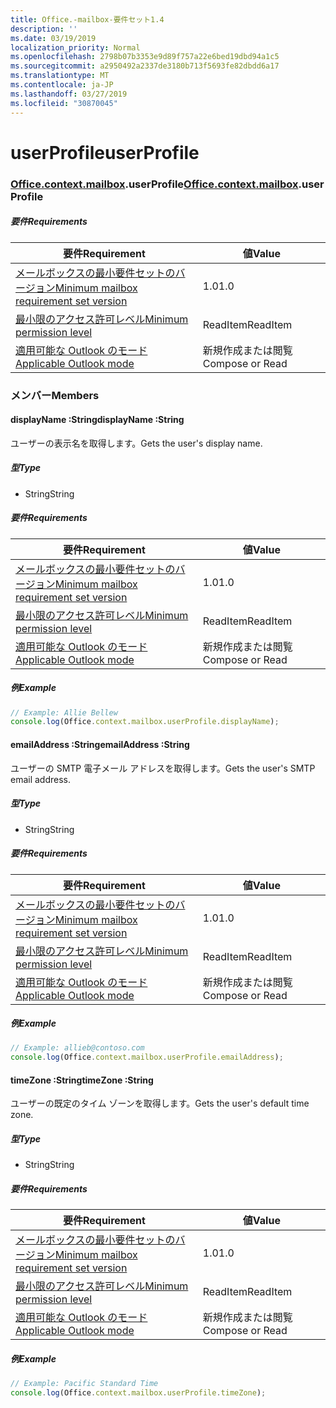 ```yaml
---
title: Office.-mailbox-要件セット1.4
description: ''
ms.date: 03/19/2019
localization_priority: Normal
ms.openlocfilehash: 2798b07b3353e9d89f757a22e6bed19dbd94a1c5
ms.sourcegitcommit: a2950492a2337de3180b713f5693fe82dbdd6a17
ms.translationtype: MT
ms.contentlocale: ja-JP
ms.lasthandoff: 03/27/2019
ms.locfileid: "30870045"
---
```

# <a name="userprofile"></a><span data-ttu-id="2d8fa-102">userProfile</span><span class="sxs-lookup"><span data-stu-id="2d8fa-102">userProfile</span></span>

### <a name="officeofficemdcontextofficecontextmdmailboxofficecontextmailboxmduserprofile"></a><span data-ttu-id="2d8fa-103">[Office](Office.md)[.context](Office.context.md)[.mailbox](Office.context.mailbox.md).userProfile</span><span class="sxs-lookup"><span data-stu-id="2d8fa-103">[Office](Office.md)[.context](Office.context.md)[.mailbox](Office.context.mailbox.md).userProfile</span></span>

##### <a name="requirements"></a><span data-ttu-id="2d8fa-104">要件</span><span class="sxs-lookup"><span data-stu-id="2d8fa-104">Requirements</span></span>

|<span data-ttu-id="2d8fa-105">要件</span><span class="sxs-lookup"><span data-stu-id="2d8fa-105">Requirement</span></span>| <span data-ttu-id="2d8fa-106">値</span><span class="sxs-lookup"><span data-stu-id="2d8fa-106">Value</span></span>|
|---|---|
|[<span data-ttu-id="2d8fa-107">メールボックスの最小要件セットのバージョン</span><span class="sxs-lookup"><span data-stu-id="2d8fa-107">Minimum mailbox requirement set version</span></span>](/office/dev/add-ins/reference/requirement-sets/outlook-api-requirement-sets)| <span data-ttu-id="2d8fa-108">1.0</span><span class="sxs-lookup"><span data-stu-id="2d8fa-108">1.0</span></span>|
|[<span data-ttu-id="2d8fa-109">最小限のアクセス許可レベル</span><span class="sxs-lookup"><span data-stu-id="2d8fa-109">Minimum permission level</span></span>](/outlook/add-ins/understanding-outlook-add-in-permissions)| <span data-ttu-id="2d8fa-110">ReadItem</span><span class="sxs-lookup"><span data-stu-id="2d8fa-110">ReadItem</span></span>|
|[<span data-ttu-id="2d8fa-111">適用可能な Outlook のモード</span><span class="sxs-lookup"><span data-stu-id="2d8fa-111">Applicable Outlook mode</span></span>](/outlook/add-ins/#extension-points)| <span data-ttu-id="2d8fa-112">新規作成または閲覧</span><span class="sxs-lookup"><span data-stu-id="2d8fa-112">Compose or Read</span></span>|

### <a name="members"></a><span data-ttu-id="2d8fa-113">メンバー</span><span class="sxs-lookup"><span data-stu-id="2d8fa-113">Members</span></span>

####  <a name="displayname-string"></a><span data-ttu-id="2d8fa-114">displayName :String</span><span class="sxs-lookup"><span data-stu-id="2d8fa-114">displayName :String</span></span>

<span data-ttu-id="2d8fa-115">ユーザーの表示名を取得します。</span><span class="sxs-lookup"><span data-stu-id="2d8fa-115">Gets the user's display name.</span></span>

##### <a name="type"></a><span data-ttu-id="2d8fa-116">型</span><span class="sxs-lookup"><span data-stu-id="2d8fa-116">Type</span></span>

*   <span data-ttu-id="2d8fa-117">String</span><span class="sxs-lookup"><span data-stu-id="2d8fa-117">String</span></span>

##### <a name="requirements"></a><span data-ttu-id="2d8fa-118">要件</span><span class="sxs-lookup"><span data-stu-id="2d8fa-118">Requirements</span></span>

|<span data-ttu-id="2d8fa-119">要件</span><span class="sxs-lookup"><span data-stu-id="2d8fa-119">Requirement</span></span>| <span data-ttu-id="2d8fa-120">値</span><span class="sxs-lookup"><span data-stu-id="2d8fa-120">Value</span></span>|
|---|---|
|[<span data-ttu-id="2d8fa-121">メールボックスの最小要件セットのバージョン</span><span class="sxs-lookup"><span data-stu-id="2d8fa-121">Minimum mailbox requirement set version</span></span>](/office/dev/add-ins/reference/requirement-sets/outlook-api-requirement-sets)| <span data-ttu-id="2d8fa-122">1.0</span><span class="sxs-lookup"><span data-stu-id="2d8fa-122">1.0</span></span>|
|[<span data-ttu-id="2d8fa-123">最小限のアクセス許可レベル</span><span class="sxs-lookup"><span data-stu-id="2d8fa-123">Minimum permission level</span></span>](/outlook/add-ins/understanding-outlook-add-in-permissions)| <span data-ttu-id="2d8fa-124">ReadItem</span><span class="sxs-lookup"><span data-stu-id="2d8fa-124">ReadItem</span></span>|
|[<span data-ttu-id="2d8fa-125">適用可能な Outlook のモード</span><span class="sxs-lookup"><span data-stu-id="2d8fa-125">Applicable Outlook mode</span></span>](/outlook/add-ins/#extension-points)| <span data-ttu-id="2d8fa-126">新規作成または閲覧</span><span class="sxs-lookup"><span data-stu-id="2d8fa-126">Compose or Read</span></span>|

##### <a name="example"></a><span data-ttu-id="2d8fa-127">例</span><span class="sxs-lookup"><span data-stu-id="2d8fa-127">Example</span></span>

```javascript
// Example: Allie Bellew
console.log(Office.context.mailbox.userProfile.displayName);
```

####  <a name="emailaddress-string"></a><span data-ttu-id="2d8fa-128">emailAddress :String</span><span class="sxs-lookup"><span data-stu-id="2d8fa-128">emailAddress :String</span></span>

<span data-ttu-id="2d8fa-129">ユーザーの SMTP 電子メール アドレスを取得します。</span><span class="sxs-lookup"><span data-stu-id="2d8fa-129">Gets the user's SMTP email address.</span></span>

##### <a name="type"></a><span data-ttu-id="2d8fa-130">型</span><span class="sxs-lookup"><span data-stu-id="2d8fa-130">Type</span></span>

*   <span data-ttu-id="2d8fa-131">String</span><span class="sxs-lookup"><span data-stu-id="2d8fa-131">String</span></span>

##### <a name="requirements"></a><span data-ttu-id="2d8fa-132">要件</span><span class="sxs-lookup"><span data-stu-id="2d8fa-132">Requirements</span></span>

|<span data-ttu-id="2d8fa-133">要件</span><span class="sxs-lookup"><span data-stu-id="2d8fa-133">Requirement</span></span>| <span data-ttu-id="2d8fa-134">値</span><span class="sxs-lookup"><span data-stu-id="2d8fa-134">Value</span></span>|
|---|---|
|[<span data-ttu-id="2d8fa-135">メールボックスの最小要件セットのバージョン</span><span class="sxs-lookup"><span data-stu-id="2d8fa-135">Minimum mailbox requirement set version</span></span>](/office/dev/add-ins/reference/requirement-sets/outlook-api-requirement-sets)| <span data-ttu-id="2d8fa-136">1.0</span><span class="sxs-lookup"><span data-stu-id="2d8fa-136">1.0</span></span>|
|[<span data-ttu-id="2d8fa-137">最小限のアクセス許可レベル</span><span class="sxs-lookup"><span data-stu-id="2d8fa-137">Minimum permission level</span></span>](/outlook/add-ins/understanding-outlook-add-in-permissions)| <span data-ttu-id="2d8fa-138">ReadItem</span><span class="sxs-lookup"><span data-stu-id="2d8fa-138">ReadItem</span></span>|
|[<span data-ttu-id="2d8fa-139">適用可能な Outlook のモード</span><span class="sxs-lookup"><span data-stu-id="2d8fa-139">Applicable Outlook mode</span></span>](/outlook/add-ins/#extension-points)| <span data-ttu-id="2d8fa-140">新規作成または閲覧</span><span class="sxs-lookup"><span data-stu-id="2d8fa-140">Compose or Read</span></span>|

##### <a name="example"></a><span data-ttu-id="2d8fa-141">例</span><span class="sxs-lookup"><span data-stu-id="2d8fa-141">Example</span></span>

```javascript
// Example: allieb@contoso.com
console.log(Office.context.mailbox.userProfile.emailAddress);
```

####  <a name="timezone-string"></a><span data-ttu-id="2d8fa-142">timeZone :String</span><span class="sxs-lookup"><span data-stu-id="2d8fa-142">timeZone :String</span></span>

<span data-ttu-id="2d8fa-143">ユーザーの既定のタイム ゾーンを取得します。</span><span class="sxs-lookup"><span data-stu-id="2d8fa-143">Gets the user's default time zone.</span></span>

##### <a name="type"></a><span data-ttu-id="2d8fa-144">型</span><span class="sxs-lookup"><span data-stu-id="2d8fa-144">Type</span></span>

*   <span data-ttu-id="2d8fa-145">String</span><span class="sxs-lookup"><span data-stu-id="2d8fa-145">String</span></span>

##### <a name="requirements"></a><span data-ttu-id="2d8fa-146">要件</span><span class="sxs-lookup"><span data-stu-id="2d8fa-146">Requirements</span></span>

|<span data-ttu-id="2d8fa-147">要件</span><span class="sxs-lookup"><span data-stu-id="2d8fa-147">Requirement</span></span>| <span data-ttu-id="2d8fa-148">値</span><span class="sxs-lookup"><span data-stu-id="2d8fa-148">Value</span></span>|
|---|---|
|[<span data-ttu-id="2d8fa-149">メールボックスの最小要件セットのバージョン</span><span class="sxs-lookup"><span data-stu-id="2d8fa-149">Minimum mailbox requirement set version</span></span>](/office/dev/add-ins/reference/requirement-sets/outlook-api-requirement-sets)| <span data-ttu-id="2d8fa-150">1.0</span><span class="sxs-lookup"><span data-stu-id="2d8fa-150">1.0</span></span>|
|[<span data-ttu-id="2d8fa-151">最小限のアクセス許可レベル</span><span class="sxs-lookup"><span data-stu-id="2d8fa-151">Minimum permission level</span></span>](/outlook/add-ins/understanding-outlook-add-in-permissions)| <span data-ttu-id="2d8fa-152">ReadItem</span><span class="sxs-lookup"><span data-stu-id="2d8fa-152">ReadItem</span></span>|
|[<span data-ttu-id="2d8fa-153">適用可能な Outlook のモード</span><span class="sxs-lookup"><span data-stu-id="2d8fa-153">Applicable Outlook mode</span></span>](/outlook/add-ins/#extension-points)| <span data-ttu-id="2d8fa-154">新規作成または閲覧</span><span class="sxs-lookup"><span data-stu-id="2d8fa-154">Compose or Read</span></span>|

##### <a name="example"></a><span data-ttu-id="2d8fa-155">例</span><span class="sxs-lookup"><span data-stu-id="2d8fa-155">Example</span></span>

```javascript
// Example: Pacific Standard Time
console.log(Office.context.mailbox.userProfile.timeZone);
```
